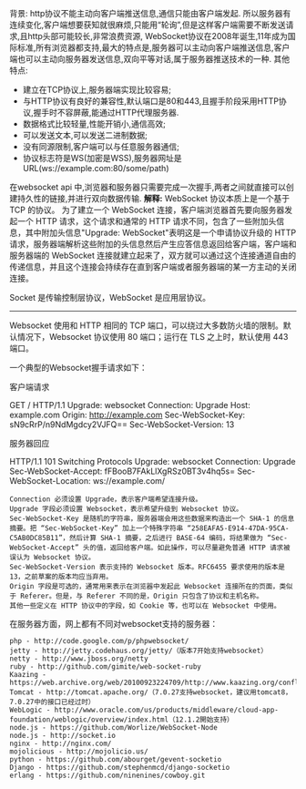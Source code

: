 背景:
http协议不能主动向客户端推送信息,通信只能由客户端发起.
所以服务器有连续变化,客户端想要获知就很麻烦,只能用“轮询”,但是这样客户端需要不断发送请求,且http头部可能较长,非常浪费资源,
WebSocket协议在2008年诞生,11年成为国际标准,所有浏览器都支持,最大的特点是,服务器可以主动向客户端推送信息,客户端也可以主动向服务器发送信息,双向平等对话,属于服务器推送技术的一种.
其他特点:
* 建立在TCP协议上,服务器端实现比较容易;
* 与HTTP协议有良好的兼容性,默认端口是80和443,且握手阶段采用HTTP协议,握手时不容屏蔽,能通过HTTP代理服务器.
* 数据格式比较轻量,性能开销小,通信高效;
* 可以发送文本,可以发送二进制数据;
* 没有同源限制,客户端可以与任意服务器通信;
* 协议标志符是WS(加密是WSS),服务器网址是URL(ws://example.com:80/some/path)
  
在websocket api 中,浏览器和服务器只需要完成一次握手,两者之间就直接可以创建持久性的链接,并进行双向数据传输.
**解释:**
WebSocket 协议本质上是一个基于 TCP 的协议。
为了建立一个 WebSocket 连接，客户端浏览器首先要向服务器发起一个 HTTP 请求，这个请求和通常的 HTTP 请求不同，包含了一些附加头信息，其中附加头信息"Upgrade: WebSocket"表明这是一个申请协议升级的 HTTP 请求，服务器端解析这些附加的头信息然后产生应答信息返回给客户端，客户端和服务器端的 WebSocket 连接就建立起来了，双方就可以通过这个连接通道自由的传递信息，并且这个连接会持续存在直到客户端或者服务器端的某一方主动的关闭连接。

Socket 是传输控制层协议，WebSocket 是应用层协议。

---------------------------------------------------------------

Websocket 使用和 HTTP 相同的 TCP 端口，可以绕过大多数防火墙的限制。默认情况下，Websocket 协议使用 80 端口；运行在 TLS 之上时，默认使用 443 端口。

一个典型的Websocket握手请求如下：

客户端请求

GET / HTTP/1.1
Upgrade: websocket
Connection: Upgrade
Host: example.com
Origin: http://example.com
Sec-WebSocket-Key: sN9cRrP/n9NdMgdcy2VJFQ==
Sec-WebSocket-Version: 13

服务器回应

HTTP/1.1 101 Switching Protocols
Upgrade: websocket
Connection: Upgrade
Sec-WebSocket-Accept: fFBooB7FAkLlXgRSz0BT3v4hq5s=
Sec-WebSocket-Location: ws://example.com/

    Connection 必须设置 Upgrade，表示客户端希望连接升级。
    Upgrade 字段必须设置 Websocket，表示希望升级到 Websocket 协议。
    Sec-WebSocket-Key 是随机的字符串，服务器端会用这些数据来构造出一个 SHA-1 的信息摘要。把 “Sec-WebSocket-Key” 加上一个特殊字符串 “258EAFA5-E914-47DA-95CA-C5AB0DC85B11”，然后计算 SHA-1 摘要，之后进行 BASE-64 编码，将结果做为 “Sec-WebSocket-Accept” 头的值，返回给客户端。如此操作，可以尽量避免普通 HTTP 请求被误认为 Websocket 协议。
    Sec-WebSocket-Version 表示支持的 Websocket 版本。RFC6455 要求使用的版本是 13，之前草案的版本均应当弃用。
    Origin 字段是可选的，通常用来表示在浏览器中发起此 Websocket 连接所在的页面，类似于 Referer。但是，与 Referer 不同的是，Origin 只包含了协议和主机名称。
    其他一些定义在 HTTP 协议中的字段，如 Cookie 等，也可以在 Websocket 中使用。

在服务器方面，网上都有不同对websocket支持的服务器：

    php - http://code.google.com/p/phpwebsocket/
    jetty - http://jetty.codehaus.org/jetty/（版本7开始支持websocket）
    netty - http://www.jboss.org/netty
    ruby - http://github.com/gimite/web-socket-ruby
    Kaazing - https://web.archive.org/web/20100923224709/http://www.kaazing.org/confluence/display/KAAZING/Home
    Tomcat - http://tomcat.apache.org/（7.0.27支持websocket，建议用tomcat8，7.0.27中的接口已经过时）
    WebLogic - http://www.oracle.com/us/products/middleware/cloud-app-foundation/weblogic/overview/index.html（12.1.2開始支持）
    node.js - https://github.com/Worlize/WebSocket-Node
    node.js - http://socket.io
    nginx - http://nginx.com/
    mojolicious - http://mojolicio.us/
    python - https://github.com/abourget/gevent-socketio
    Django - https://github.com/stephenmcd/django-socketio
    erlang - https://github.com/ninenines/cowboy.git